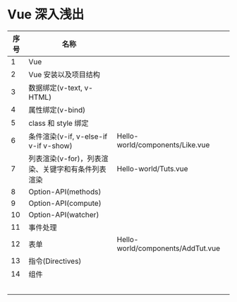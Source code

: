 # Vue 深入浅出



| 序号 | 名称                                              |                                   |
| ---- | ------------------------------------------------- | --------------------------------- |
| 1    | Vue                                               |                                   |
| 2    | Vue 安装以及项目结构                              |                                   |
| 3    | 数据绑定(v-text, v-HTML)                          |                                   |
| 4    | 属性绑定(v-bind)                                  |                                   |
| 5    | class 和 style 绑定                               |                                   |
| 6    | 条件渲染(v-if, v-else-if v-if v-show)             | Hello-world/components/Like.vue   |
| 7    | 列表渲染(v-for)，列表渲染、关键字和有条件列表渲染 | Hello-world/Tuts.vue              |
| 8    | Option-API(methods)                               |                                   |
| 9    | Option-API(compute)                               |                                   |
| 10   | Option-API(watcher)                               |                                   |
| 11   | 事件处理                                          |                                   |
| 12   | 表单                                              | Hello-world/components/AddTut.vue |
| 13   | 指令(Directives)                                  |                                   |
| 14   | 组件                                              |                                   |
|      |                                                   |                                   |
|      |                                                   |                                   |
|      |                                                   |                                   |
|      |                                                   |                                   |
|      |                                                   |                                   |

